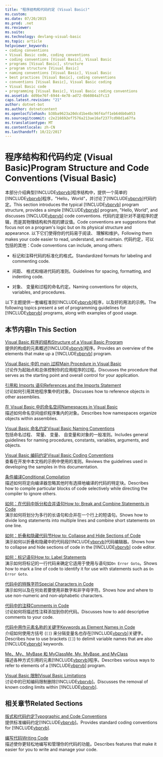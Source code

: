 ```yaml
---
title: "程序结构和代码约定 (Visual Basic)"
ms.custom: 
ms.date: 07/20/2015
ms.prod: .net
ms.reviewer: 
ms.suite: 
ms.technology: devlang-visual-basic
ms.topic: article
helpviewer_keywords:
- coding conventions
- Visual Basic code, coding conventions
- coding conventions [Visual Basic], Visual Basic
- programs [Visual Basic], structure
- program structure [Visual Basic]
- naming conventions [Visual Basic], Visual Basic
- best practices [Visual Basic], coding conventions
- conventions [Visual Basic], Visual Basic coding
- Visual Basic code
- programming [Visual Basic], Visual Basic coding conventions
ms.assetid: dd9be76f-6944-4e78-ad72-0b6084a3fc13
caps.latest.revision: "21"
author: dotnet-bot
ms.author: dotnetcontent
ms.openlocfilehash: b38ba9623a20dcd1be4bc96f4aff1eb646b0a053
ms.sourcegitcommit: c2e216692ef7576a213ae16af2377cd98d1a67fa
ms.translationtype: MT
ms.contentlocale: zh-CN
ms.lasthandoff: 10/22/2017
---
```

# <a name="program-structure-and-code-conventions-visual-basic"></a><span data-ttu-id="4dcb7-102">程序结构和代码约定 (Visual Basic)</span><span class="sxs-lookup"><span data-stu-id="4dcb7-102">Program Structure and Code Conventions (Visual Basic)</span></span>
<span data-ttu-id="4dcb7-103">本部分介绍典型[!INCLUDE[vbprvb](~/includes/vbprvb-md.md)]程序结构中，提供一个简单的[!INCLUDE[vbprvb](~/includes/vbprvb-md.md)]程序，"Hello，World"，并讨论了[!INCLUDE[vbprvb](~/includes/vbprvb-md.md)]代码约定。</span><span class="sxs-lookup"><span data-stu-id="4dcb7-103">This section introduces the typical [!INCLUDE[vbprvb](~/includes/vbprvb-md.md)] program structure, provides a simple [!INCLUDE[vbprvb](~/includes/vbprvb-md.md)] program, "Hello, World", and discusses [!INCLUDE[vbprvb](~/includes/vbprvb-md.md)] code conventions.</span></span> <span data-ttu-id="4dcb7-104">代码约定是针对不是程序的逻辑，而是其物理结构和外观的建议值。</span><span class="sxs-lookup"><span data-stu-id="4dcb7-104">Code conventions are suggestions that focus not on a program's logic but on its physical structure and appearance.</span></span> <span data-ttu-id="4dcb7-105">以下它们使得你的代码易于阅读、 理解和维护。</span><span class="sxs-lookup"><span data-stu-id="4dcb7-105">Following them makes your code easier to read, understand, and maintain.</span></span> <span data-ttu-id="4dcb7-106">代码约定，可以包括的其他：</span><span class="sxs-lookup"><span data-stu-id="4dcb7-106">Code conventions can include, among others:</span></span>  
  
-   <span data-ttu-id="4dcb7-107">标记和注释代码的标准化的格式。</span><span class="sxs-lookup"><span data-stu-id="4dcb7-107">Standardized formats for labeling and commenting code.</span></span>  
  
-   <span data-ttu-id="4dcb7-108">间距、 格式和缩进代码的准则。</span><span class="sxs-lookup"><span data-stu-id="4dcb7-108">Guidelines for spacing, formatting, and indenting code.</span></span>  
  
-   <span data-ttu-id="4dcb7-109">对象、 变量和过程的命名约定。</span><span class="sxs-lookup"><span data-stu-id="4dcb7-109">Naming conventions for objects, variables, and procedures.</span></span>  
  
 <span data-ttu-id="4dcb7-110">以下主题提供一套编程准则[!INCLUDE[vbprvb](~/includes/vbprvb-md.md)]程序，以及好的用法的示例。</span><span class="sxs-lookup"><span data-stu-id="4dcb7-110">The following topics present a set of programming guidelines for [!INCLUDE[vbprvb](~/includes/vbprvb-md.md)] programs, along with examples of good usage.</span></span>  
  
## <a name="in-this-section"></a><span data-ttu-id="4dcb7-111">本节内容</span><span class="sxs-lookup"><span data-stu-id="4dcb7-111">In This Section</span></span>  
 [<span data-ttu-id="4dcb7-112">Visual Basic 程序的结构</span><span class="sxs-lookup"><span data-stu-id="4dcb7-112">Structure of a Visual Basic Program</span></span>](../../../visual-basic/programming-guide/program-structure/structure-of-a-visual-basic-program.md)  
 <span data-ttu-id="4dcb7-113">提供的构成的元素概述[!INCLUDE[vbprvb](~/includes/vbprvb-md.md)]程序。</span><span class="sxs-lookup"><span data-stu-id="4dcb7-113">Provides an overview of the elements that make up a [!INCLUDE[vbprvb](~/includes/vbprvb-md.md)] program.</span></span>  
  
 [<span data-ttu-id="4dcb7-114">Visual Basic 中的 main 过程</span><span class="sxs-lookup"><span data-stu-id="4dcb7-114">Main Procedure in Visual Basic</span></span>](../../../visual-basic/programming-guide/program-structure/main-procedure.md)  
 <span data-ttu-id="4dcb7-115">讨论作为起始点和总体控制你的应用程序的过程。</span><span class="sxs-lookup"><span data-stu-id="4dcb7-115">Discusses the procedure that serves as the starting point and overall control for your application.</span></span>  
  
 [<span data-ttu-id="4dcb7-116">引用和 Imports 语句</span><span class="sxs-lookup"><span data-stu-id="4dcb7-116">References and the Imports Statement</span></span>](../../../visual-basic/programming-guide/program-structure/references-and-the-imports-statement.md)  
 <span data-ttu-id="4dcb7-117">讨论如何引用其他程序集中的对象。</span><span class="sxs-lookup"><span data-stu-id="4dcb7-117">Discusses how to reference objects in other assemblies.</span></span>  
  
 [<span data-ttu-id="4dcb7-118">在 Visual Basic 中的命名空间</span><span class="sxs-lookup"><span data-stu-id="4dcb7-118">Namespaces in Visual Basic</span></span>](../../../visual-basic/programming-guide/program-structure/namespaces.md)  
 <span data-ttu-id="4dcb7-119">描述如何命名空间组织程序集内的对象。</span><span class="sxs-lookup"><span data-stu-id="4dcb7-119">Describes how namespaces organize objects within assemblies.</span></span>  
  
 [<span data-ttu-id="4dcb7-120">Visual Basic 命名约定</span><span class="sxs-lookup"><span data-stu-id="4dcb7-120">Visual Basic Naming Conventions</span></span>](../../../visual-basic/programming-guide/program-structure/naming-conventions.md)  
 <span data-ttu-id="4dcb7-121">包括命名过程、 常量、 变量、 自变量和对象的一般准则。</span><span class="sxs-lookup"><span data-stu-id="4dcb7-121">Includes general guidelines for naming procedures, constants, variables, arguments, and objects.</span></span>  
  
 [<span data-ttu-id="4dcb7-122">Visual Basic 编码约定</span><span class="sxs-lookup"><span data-stu-id="4dcb7-122">Visual Basic Coding Conventions</span></span>](../../../visual-basic/programming-guide/program-structure/coding-conventions.md)  
 <span data-ttu-id="4dcb7-123">查看在开发中本文档的示例中使用的准则。</span><span class="sxs-lookup"><span data-stu-id="4dcb7-123">Reviews the guidelines used in developing the samples in this documentation.</span></span>  
  
 [<span data-ttu-id="4dcb7-124">条件编译</span><span class="sxs-lookup"><span data-stu-id="4dcb7-124">Conditional Compilation</span></span>](../../../visual-basic/programming-guide/program-structure/conditional-compilation.md)  
 <span data-ttu-id="4dcb7-125">描述如何将定向编译器忽略其他时有选择地编译的代码的特定块。</span><span class="sxs-lookup"><span data-stu-id="4dcb7-125">Describes how to compile particular blocks of code selectively while directing the compiler to ignore others.</span></span>  
  
 [<span data-ttu-id="4dcb7-126">如何：在代码中拆分和合并语句</span><span class="sxs-lookup"><span data-stu-id="4dcb7-126">How to: Break and Combine Statements in Code</span></span>](../../../visual-basic/programming-guide/program-structure/how-to-break-and-combine-statements-in-code.md)  
 <span data-ttu-id="4dcb7-127">演示如何将划分为多行的长语句和合并在一个行上的短语句。</span><span class="sxs-lookup"><span data-stu-id="4dcb7-127">Shows how to divide long statements into multiple lines and combine short statements on one line.</span></span>  
  
 [<span data-ttu-id="4dcb7-128">如何：折叠和隐藏代码节</span><span class="sxs-lookup"><span data-stu-id="4dcb7-128">How to: Collapse and Hide Sections of Code</span></span>](../../../visual-basic/programming-guide/program-structure/how-to-collapse-and-hide-sections-of-code.md)  
 <span data-ttu-id="4dcb7-129">演示如何以折叠和隐藏中的代码段[!INCLUDE[vbprvb](~/includes/vbprvb-md.md)]代码编辑器。</span><span class="sxs-lookup"><span data-stu-id="4dcb7-129">Shows how to collapse and hide sections of code in the [!INCLUDE[vbprvb](~/includes/vbprvb-md.md)] code editor.</span></span>  
  
 [<span data-ttu-id="4dcb7-130">如何：标记语句</span><span class="sxs-lookup"><span data-stu-id="4dcb7-130">How to: Label Statements</span></span>](../../../visual-basic/programming-guide/program-structure/how-to-label-statements.md)  
 <span data-ttu-id="4dcb7-131">演示如何将标记的一行代码来确定它适用于使用与语句如`On Error Goto`。</span><span class="sxs-lookup"><span data-stu-id="4dcb7-131">Shows how to mark a line of code to identify it for use with statements such as `On Error Goto`.</span></span>  
  
 [<span data-ttu-id="4dcb7-132">代码中的特殊字符</span><span class="sxs-lookup"><span data-stu-id="4dcb7-132">Special Characters in Code</span></span>](../../../visual-basic/programming-guide/program-structure/special-characters-in-code.md)  
 <span data-ttu-id="4dcb7-133">演示如何以及在何处若要使用非数字和非字母字符。</span><span class="sxs-lookup"><span data-stu-id="4dcb7-133">Shows how and where to use non-numeric and non-alphabetic characters.</span></span>  
  
 [<span data-ttu-id="4dcb7-134">代码中的注释</span><span class="sxs-lookup"><span data-stu-id="4dcb7-134">Comments in Code</span></span>](../../../visual-basic/programming-guide/program-structure/comments-in-code.md)  
 <span data-ttu-id="4dcb7-135">讨论如何将描述性注释添加到你的代码。</span><span class="sxs-lookup"><span data-stu-id="4dcb7-135">Discusses how to add descriptive comments to your code.</span></span>  
  
 [<span data-ttu-id="4dcb7-136">代码中用作元素名称的关键字</span><span class="sxs-lookup"><span data-stu-id="4dcb7-136">Keywords as Element Names in Code</span></span>](../../../visual-basic/programming-guide/program-structure/keywords-as-element-names-in-code.md)  
 <span data-ttu-id="4dcb7-137">介绍如何使用方括号 (`[]`) 来分隔变量名也存在[!INCLUDE[vbprvb](~/includes/vbprvb-md.md)]关键字。</span><span class="sxs-lookup"><span data-stu-id="4dcb7-137">Describes how to use brackets (`[]`) to delimit variable names that are also [!INCLUDE[vbprvb](~/includes/vbprvb-md.md)] keywords.</span></span>  
  
 [<span data-ttu-id="4dcb7-138">Me、My、MyBase 和 MyClass</span><span class="sxs-lookup"><span data-stu-id="4dcb7-138">Me, My, MyBase, and MyClass</span></span>](../../../visual-basic/programming-guide/program-structure/me-my-mybase-and-myclass.md)  
 <span data-ttu-id="4dcb7-139">描述各种方式引用的元素[!INCLUDE[vbprvb](~/includes/vbprvb-md.md)]程序。</span><span class="sxs-lookup"><span data-stu-id="4dcb7-139">Describes various ways to refer to elements of a [!INCLUDE[vbprvb](~/includes/vbprvb-md.md)] program.</span></span>  
  
 [<span data-ttu-id="4dcb7-140">Visual Basic 限制</span><span class="sxs-lookup"><span data-stu-id="4dcb7-140">Visual Basic Limitations</span></span>](../../../visual-basic/programming-guide/program-structure/limitations.md)  
 <span data-ttu-id="4dcb7-141">讨论中的已知编码限制删除[!INCLUDE[vbprvb](~/includes/vbprvb-md.md)]。</span><span class="sxs-lookup"><span data-stu-id="4dcb7-141">Discusses the removal of known coding limits within [!INCLUDE[vbprvb](~/includes/vbprvb-md.md)].</span></span>  
  
## <a name="related-sections"></a><span data-ttu-id="4dcb7-142">相关章节</span><span class="sxs-lookup"><span data-stu-id="4dcb7-142">Related Sections</span></span>  
 [<span data-ttu-id="4dcb7-143">版式和代码约定</span><span class="sxs-lookup"><span data-stu-id="4dcb7-143">Typographic and Code Conventions</span></span>](../../../visual-basic/language-reference/typographic-and-code-conventions.md)  
 <span data-ttu-id="4dcb7-144">提供标准编码约定[!INCLUDE[vbprvb](~/includes/vbprvb-md.md)]。</span><span class="sxs-lookup"><span data-stu-id="4dcb7-144">Provides standard coding conventions for [!INCLUDE[vbprvb](~/includes/vbprvb-md.md)].</span></span>  
  
 [<span data-ttu-id="4dcb7-145">编写代码</span><span class="sxs-lookup"><span data-stu-id="4dcb7-145">Writing Code</span></span>](/visualstudio/ide/writing-code-in-the-code-and-text-editor)  
 <span data-ttu-id="4dcb7-146">描述使你更轻松地编写和管理你的代码的功能。</span><span class="sxs-lookup"><span data-stu-id="4dcb7-146">Describes features that make it easier for you to write and manage your code.</span></span>
